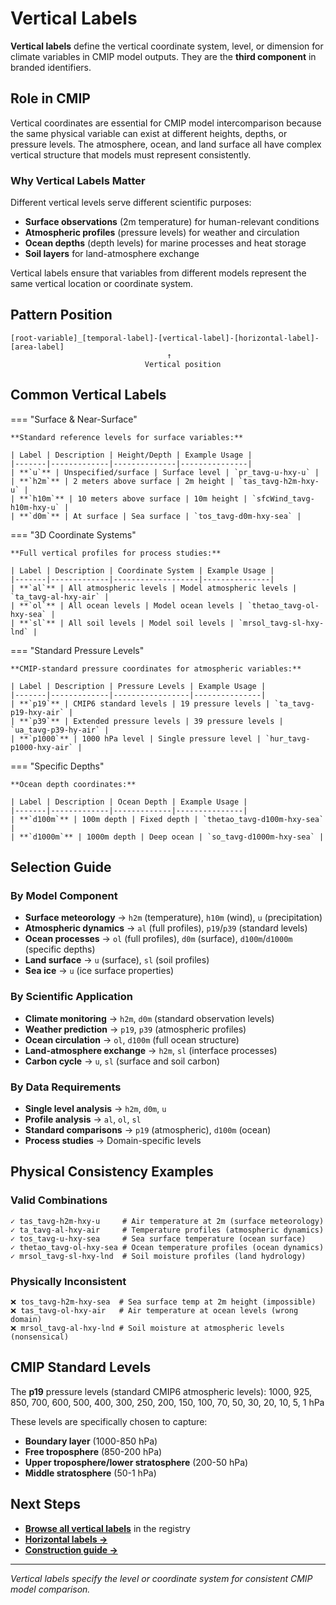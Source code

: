 # Vertical Labels

**Vertical labels** define the vertical coordinate system, level, or dimension for climate variables in CMIP model outputs. They are the **third component** in branded identifiers.

## Role in CMIP

Vertical coordinates are essential for CMIP model intercomparison because the same physical variable can exist at different heights, depths, or pressure levels. The atmosphere, ocean, and land surface all have complex vertical structure that models must represent consistently.

### Why Vertical Labels Matter

Different vertical levels serve different scientific purposes:
- **Surface observations** (2m temperature) for human-relevant conditions
- **Atmospheric profiles** (pressure levels) for weather and circulation
- **Ocean depths** (depth levels) for marine processes and heat storage
- **Soil layers** for land-atmosphere exchange

Vertical labels ensure that variables from different models represent the same vertical location or coordinate system.

## Pattern Position

```
[root-variable]_[temporal-label]-[vertical-label]-[horizontal-label]-[area-label]
                                   ↑
                              Vertical position
```

## Common Vertical Labels

=== "Surface & Near-Surface"

    **Standard reference levels for surface variables:**

    | Label | Description | Height/Depth | Example Usage |
    |-------|-------------|--------------|---------------|
    | **`u`** | Unspecified/surface | Surface level | `pr_tavg-u-hxy-u` |
    | **`h2m`** | 2 meters above surface | 2m height | `tas_tavg-h2m-hxy-u` |
    | **`h10m`** | 10 meters above surface | 10m height | `sfcWind_tavg-h10m-hxy-u` |
    | **`d0m`** | At surface | Sea surface | `tos_tavg-d0m-hxy-sea` |

=== "3D Coordinate Systems"

    **Full vertical profiles for process studies:**

    | Label | Description | Coordinate System | Example Usage |
    |-------|-------------|-------------------|---------------|
    | **`al`** | All atmospheric levels | Model atmospheric levels | `ta_tavg-al-hxy-air` |
    | **`ol`** | All ocean levels | Model ocean levels | `thetao_tavg-ol-hxy-sea` |
    | **`sl`** | All soil levels | Model soil levels | `mrsol_tavg-sl-hxy-lnd` |

=== "Standard Pressure Levels"

    **CMIP-standard pressure coordinates for atmospheric variables:**

    | Label | Description | Pressure Levels | Example Usage |
    |-------|-------------|-----------------|---------------|
    | **`p19`** | CMIP6 standard levels | 19 pressure levels | `ta_tavg-p19-hxy-air` |
    | **`p39`** | Extended pressure levels | 39 pressure levels | `ua_tavg-p39-hy-air` |
    | **`p1000`** | 1000 hPa level | Single pressure level | `hur_tavg-p1000-hxy-air` |

=== "Specific Depths"

    **Ocean depth coordinates:**

    | Label | Description | Ocean Depth | Example Usage |
    |-------|-------------|-------------|---------------|
    | **`d100m`** | 100m depth | Fixed depth | `thetao_tavg-d100m-hxy-sea` |
    | **`d1000m`** | 1000m depth | Deep ocean | `so_tavg-d1000m-hxy-sea` |

## Selection Guide

### By Model Component
- **Surface meteorology** → `h2m` (temperature), `h10m` (wind), `u` (precipitation)
- **Atmospheric dynamics** → `al` (full profiles), `p19`/`p39` (standard levels)
- **Ocean processes** → `ol` (full profiles), `d0m` (surface), `d100m`/`d1000m` (specific depths)
- **Land surface** → `u` (surface), `sl` (soil profiles)
- **Sea ice** → `u` (ice surface properties)

### By Scientific Application
- **Climate monitoring** → `h2m`, `d0m` (standard observation levels)
- **Weather prediction** → `p19`, `p39` (atmospheric profiles)
- **Ocean circulation** → `ol`, `d100m` (full ocean structure)
- **Land-atmosphere exchange** → `h2m`, `sl` (interface processes)
- **Carbon cycle** → `u`, `sl` (surface and soil carbon)

### By Data Requirements
- **Single level analysis** → `h2m`, `d0m`, `u`
- **Profile analysis** → `al`, `ol`, `sl`
- **Standard comparisons** → `p19` (atmospheric), `d100m` (ocean)
- **Process studies** → Domain-specific levels

## Physical Consistency Examples

### Valid Combinations
```
✓ tas_tavg-h2m-hxy-u     # Air temperature at 2m (surface meteorology)
✓ ta_tavg-al-hxy-air     # Temperature profiles (atmospheric dynamics)
✓ tos_tavg-u-hxy-sea     # Sea surface temperature (ocean surface)
✓ thetao_tavg-ol-hxy-sea # Ocean temperature profiles (ocean dynamics)
✓ mrsol_tavg-sl-hxy-lnd  # Soil moisture profiles (land hydrology)
```

### Physically Inconsistent
```
❌ tos_tavg-h2m-hxy-sea  # Sea surface temp at 2m height (impossible)
❌ tas_tavg-ol-hxy-air   # Air temperature at ocean levels (wrong domain)
❌ mrsol_tavg-al-hxy-lnd # Soil moisture at atmospheric levels (nonsensical)
```

## CMIP Standard Levels

The **p19** pressure levels (standard CMIP6 atmospheric levels):
1000, 925, 850, 700, 600, 500, 400, 300, 250, 200, 150, 100, 70, 50, 30, 20, 10, 5, 1 hPa

These levels are specifically chosen to capture:
- **Boundary layer** (1000-850 hPa)
- **Free troposphere** (850-200 hPa) 
- **Upper troposphere/lower stratosphere** (200-50 hPa)
- **Middle stratosphere** (50-1 hPa)

## Next Steps

- **[Browse all vertical labels](https://github.com/WCRP-CMIP/Variable-Registry/tree/main/src-data/vertical-label)** in the registry
- **[Horizontal labels →](horizontal-label.md)**
- **[Construction guide →](../02_How%20to%20Construct/01_general_structure.md)**

---

*Vertical labels specify the level or coordinate system for consistent CMIP model comparison.*